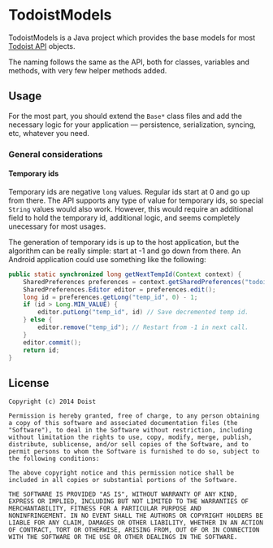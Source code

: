 # TodoistModels

TodoistModels is a Java project which provides the base models for most [Todoist API](https://todoist.com/API/) objects.

The naming follows the same as the API, both for classes, variables and methods, with very few helper methods added.

## Usage

For the most part, you should extend the `Base*` class files and add the necessary logic for your application — persistence, serialization, syncing, etc, whatever you need.

### General considerations

#### Temporary ids

Temporary ids are negative `long` values. Regular ids start at 0 and go up from there. The API supports any type of value for temporary ids, so special `String` values would also work. However, this would require an additional field to hold the temporary id, additional logic, and seems completely unecessary for most usages.

The generation of temporary ids is up to the host application, but the algorithm can be really simple: start at -1 and go down from there. An Android application could use something like the following:

```java
public static synchronized long getNextTempId(Context context) {
	SharedPreferences preferences = context.getSharedPreferences("todoist_temp_ids", Context.MODE_PRIVATE);
	SharedPreferences.Editor editor = preferences.edit();
	long id = preferences.getLong("temp_id", 0) - 1;
	if (id > Long.MIN_VALUE) {
		editor.putLong("temp_id", id) // Save decremented temp id.
	} else {
		editor.remove("temp_id"); // Restart from -1 in next call.
	}
	editor.commit();
	return id;
}

```

## License

    Copyright (c) 2014 Doist

    Permission is hereby granted, free of charge, to any person obtaining
    a copy of this software and associated documentation files (the
    "Software"), to deal in the Software without restriction, including
    without limitation the rights to use, copy, modify, merge, publish,
    distribute, sublicense, and/or sell copies of the Software, and to
    permit persons to whom the Software is furnished to do so, subject to
    the following conditions:

    The above copyright notice and this permission notice shall be
    included in all copies or substantial portions of the Software.

    THE SOFTWARE IS PROVIDED "AS IS", WITHOUT WARRANTY OF ANY KIND,
    EXPRESS OR IMPLIED, INCLUDING BUT NOT LIMITED TO THE WARRANTIES OF
    MERCHANTABILITY, FITNESS FOR A PARTICULAR PURPOSE AND
    NONINFRINGEMENT. IN NO EVENT SHALL THE AUTHORS OR COPYRIGHT HOLDERS BE
    LIABLE FOR ANY CLAIM, DAMAGES OR OTHER LIABILITY, WHETHER IN AN ACTION
    OF CONTRACT, TORT OR OTHERWISE, ARISING FROM, OUT OF OR IN CONNECTION
    WITH THE SOFTWARE OR THE USE OR OTHER DEALINGS IN THE SOFTWARE.
